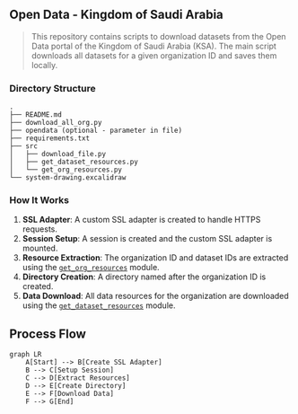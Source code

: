 ## Open Data - Kingdom of Saudi Arabia  
 
> This repository contains scripts to download datasets from the Open Data portal of the Kingdom of Saudi Arabia (KSA). The main script downloads all datasets for a given organization ID and saves them locally.  


### Directory Structure  

```{bash}
.
├── README.md
├── download_all_org.py
├── opendata (optional - parameter in file)
├── requirements.txt
├── src
│   ├── download_file.py
│   ├── get_dataset_resources.py
│   └── get_org_resources.py
└── system-drawing.excalidraw

```

### How It Works

1. **SSL Adapter**: A custom SSL adapter is created to handle HTTPS requests.
2. **Session Setup**: A session is created and the custom SSL adapter is mounted.
3. **Resource Extraction**: The organization ID and dataset IDs are extracted using the [`get_org_resources`](command:_github.copilot.openSymbolFromReferences?%5B%22%22%2C%5B%7B%22uri%22%3A%7B%22scheme%22%3A%22file%22%2C%22authority%22%3A%22%22%2C%22path%22%3A%22%2FUsers%2FEVA%2FDownloads%2FWCD%2Fexercises%2Fopen-data-ksa%2Fdownload_all_org.py%22%2C%22query%22%3A%22%22%2C%22fragment%22%3A%22%22%7D%2C%22pos%22%3A%7B%22line%22%3A17%2C%22character%22%3A16%7D%7D%5D%2C%2258b1143f-d36b-4590-bec8-13913091c2ea%22%5D "Go to definition") module.
4. **Directory Creation**: A directory named after the organization ID is created.
5. **Data Download**: All data resources for the organization are downloaded using the [`get_dataset_resources`](command:_github.copilot.openSymbolFromReferences?%5B%22%22%2C%5B%7B%22uri%22%3A%7B%22scheme%22%3A%22file%22%2C%22authority%22%3A%22%22%2C%22path%22%3A%22%2FUsers%2FEVA%2FDownloads%2FWCD%2Fexercises%2Fopen-data-ksa%2Fdownload_all_org.py%22%2C%22query%22%3A%22%22%2C%22fragment%22%3A%22%22%7D%2C%22pos%22%3A%7B%22line%22%3A17%2C%22character%22%3A35%7D%7D%5D%2C%2258b1143f-d36b-4590-bec8-13913091c2ea%22%5D "Go to definition") module.

## Process Flow

```mermaid
graph LR
    A[Start] --> B[Create SSL Adapter]
    B --> C[Setup Session]
    C --> D[Extract Resources]
    D --> E[Create Directory]
    E --> F[Download Data]
    F --> G[End]
```